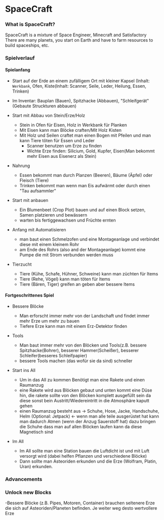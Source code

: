 # SpaceCraft
### What is SpaceCraft?
SpaceCraft is a mixture of Space Engineer, Minecraft and Satisfactory
There are many planets, you start on Earth and have to farm resources to build spaceships, etc.


### Spielverlauf
#### Spielanfang
 
 - Start auf der Erde an einem zufälligem Ort mit kleiner Kapsel (Inhalt: ``Werkbank``, Ofen, Kiste(Inhalt: Scanner, Seile, Leder, Heilung, Essen, Trinken)
  - Im Inventar: Bauplan (Bauen), Spitzhacke (Abbauen), "Schleifgerät" (Gebaute Struckturen abbauen)
    
 - Start mit Abbau von Stein/Erze/Holz
   - Stein in Ofen für Eisen, Holz in Werkbank für Planken
   - Mit Eisen kann man Blöcke craften/Mit Holz Kisten
    - Mit Holz und Seilen craftet man einen Bogen mit Pfeilen und man kann Tiere töten für Essen und Leder
       - Scanner benutzen um Erze zu finden
        - Wichte Erze finden: Silicium, Gold, Kupfer, Eisen(Man bekommt mehr Eisen aus Eisenerz als Stein)
      
  - Nahrung
    - Essen bekommt man durch Planzen (Beeren), Bäume (Äpfel) oder Fleisch (Tiere)
    - Trinken bekommt man wenn man Eis aufwärmt oder durch einen "Tau aufsammler"
      
  - Start mit anbauen
    - Ein Blumenbeet (Crop Plot) bauen und auf einen Block setzen, Samen platzieren und bewässern
     - warten bis fertiggewachsen und Früchte ernten
       
 - Anfang mit Automatisieren
   - man baut einen Schmelzofen und eine Montageanlage und verbindet diese mit einem kleinem Rohr
    - am Ende des Rohrs (also and der Montageanlage) kommt eine Pumpe die mit Strom verbunden werden muss
      
 - Tierzucht
   - Tiere (Kühe, Schafe, Hühner, Schweine) kann man züchten für Items
   - Tiere (Rehe, Vögel) kann man töten für Items
   - Tiere (Bären, Tiger) greifen an geben aber bessere Items
     
     
#### Fortgeschrittenes Spiel
  
  - Bessere Blöcke
    - Man erforscht immer mehr von der Landschaft und findet immer mehr Erze um mehr zu bauen
     - Tiefere Erze kann man mit einem Erz-Detektor finden
  
  - Tools
    - Man baut immer mehr von den Blöcken und Tools(z.B. bessere Spitzhacke(Bohrer), besserer Hammer(Scheißer), besserer Schleifer(besseres Schleifpapier)
     - bessere Tools machen (das wofür sie da sind) schneller
   
   
  - Start ins All
    - Um in das All zu kommen Benötigt man eine Rakete und einen Raumanzug
     - eine Rakete wird aus Blöcken gebaut und unten kommt eine Düse hin, die rakete sollte von den Blöcken komplett ausgefüllt sein da diese sonst bein Austritt/Wiedereintritt in die Atmosphäre kaputt gehen
     - einen Raumanzug besteht aus -> Schuhe, Hose, Jacke, Handschuhe, Helm (Optional: Jetpack) <-  wenn man alle teile ausgerüstet hat kann man dadurch Atmen (wenn der Anzug Sauerstoff hat) dazu bringen die Schuhe dass man auf allen Blöcken laufen kann da diese Magnetisch sind
    
    
   - Im All
     - Im All sollte man eine Station bauen die Luftdicht ist und mit Luft versorgt wird (dabei helfen Pflanzen und verschiedene Blöcke) 
     - Dann sollte man Asteoriden erkunden und die Erze (Wolfram, Platin, Uran) erkunden.
    

### Advancements


### Unlock new Blocks

 -Bessere Blöcke (z.B. Pipes, Motoren, Container) brauchen seltenere Erze die sich auf Asteoriden/Planeten befinden. Je weiter weg desto wertvollere Erze
